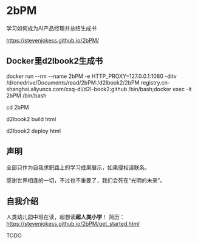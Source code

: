 # 2bPM

学习如何成为AI产品经理并总结生成书

https://stevenjokess.github.io/2bPM/

## Docker里d2lbook2生成书


docker run --rm --name 2bPM -e HTTP_PROXY=127.0.0.1:1080 -ditv /d/onedrive/Documents/read/2bPM:/d2lbook2/2bPM registry.cn-shanghai.aliyuncs.com/csq-dl/d2l-book2:github  /bin/bash;docker exec -it 2bPM /bin/bash

cd 2bPM

d2lbook2 build html

d2lbook2 deploy html

## 声明

全部只作为自我求职路上的学习成果展示，如果侵权请联系。

感谢世界相逢的一切，不过也不重要了，我们会死在“光明的未来”。

## 自我介绍

人类幼儿园中班在读，超想读**超人类小学**！
简历：https://stevenjokess.github.io/2bPM/get_started.html

TODO
